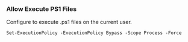 
### Allow Execute PS1 Files

Configure to execute .ps1 files on the current user.

```shell
Set-ExecutionPolicy -ExecutionPolicy Bypass -Scope Process -Force
```